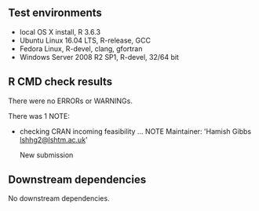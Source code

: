## Test environments
* local OS X install, R 3.6.3
* Ubuntu Linux 16.04 LTS, R-release, GCC
* Fedora Linux, R-devel, clang, gfortran
* Windows Server 2008 R2 SP1, R-devel, 32/64 bit

## R CMD check results
There were no ERRORs or WARNINGs. 

There was 1 NOTE:

* checking CRAN incoming feasibility ... NOTE
  Maintainer: 'Hamish Gibbs <lshhg2@lshtm.ac.uk>'
  
  New submission

## Downstream dependencies

No downstream dependencies.
